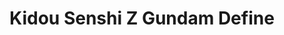 --- 
title: "Kidou Senshi Z Gundam Define"
publishdate: "2019-6-19T16:48:46+02:00"
src: "https://365manga.net/manga/kidou-senshi-z-gundam-define"
image: "https://data.365manga.net/images/thumbnails/16002-kidou-senshi-z-gundam-define.jpg"
description: "Ensign Reccoa Londe has provided the AEUG with information regarding possible mobile suit development at the civilian colonies of Green Noa. Lieutenant Quattro (Char Aznable) with his wingmen Lieutenant JGs Apolly (Andy) and Roberto (Ricardo) head to the colony to investigate. On Green Noa 1, Kamille Bidan is rushing to the spaceport where the Temptation, a ship a former One Year War ace is on, is docking. He’s hoping to…"
---